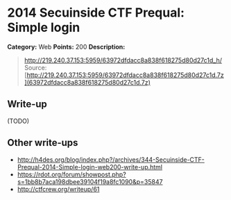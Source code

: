 # 2014 Secuinside CTF Prequal: Simple login

**Category:** Web
**Points:** 200
**Description:**

> <http://219.240.37.153:5959/63972dfdacc8a838f618275d80d27c1d_h/>
> Source: [http://219.240.37.153:5959/63972dfdacc8a838f618275d80d27c1d.7z](63972dfdacc8a838f618275d80d27c1d.7z)

## Write-up

(TODO)

## Other write-ups

* <http://h4des.org/blog/index.php?/archives/344-Secuinside-CTF-Prequal-2014-Simple-login-web200-write-up.html>
* <https://rdot.org/forum/showpost.php?s=1bb8b7aca198dbee39104f19a8fc1090&p=35847>
* <http://ctfcrew.org/writeup/61>
